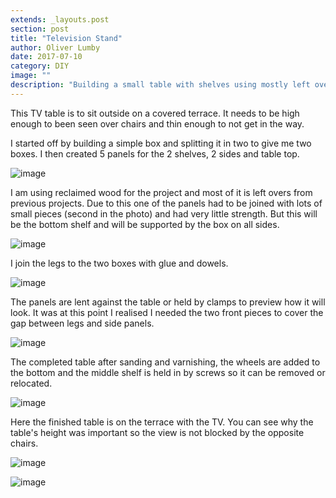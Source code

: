 ```yaml
---
extends: _layouts.post
section: post
title: "Television Stand"
author: Oliver Lumby
date: 2017-07-10
category: DIY
image: ""
description: "Building a small table with shelves using mostly left over cut offs for a television to go outside on a terrace."
---
```


This TV table is to sit outside on a covered terrace. It needs to be high enough to been seen over chairs and thin enough to not get in the way.

I started off by building a simple box and splitting it in two to give me two boxes. I then created 5 panels for the 2 shelves, 2 sides and table top.

![image](/images/tv-stand/IMG_0570.jpg "image")

I am using reclaimed wood for the project and most of it is left overs from previous projects. Due to this one of the panels had to be joined with lots of small pieces (second in the photo) and had very little strength. But this will be the bottom shelf and will be supported by the box on all sides.

![image](/images/tv-stand/IMG_0571.jpg "image")

I join the legs to the two boxes with glue and dowels.

![image](/images/tv-stand/IMG_0573.jpg "image")

The panels are lent against the table or held by clamps to preview how it will look. It was at this point I realised I needed the two front pieces to cover the gap between legs and side panels.

![image](/images/tv-stand/IMG_0576.jpg "image")

The completed table after sanding and varnishing, the wheels are added to the bottom and the middle shelf is held in by screws so it can be removed or relocated.

![image](/images/tv-stand/IMG_0614.jpg "image")

Here the finished table is on the terrace with the TV. You can see why the table's height was important so the view is not blocked by the opposite chairs.

![image](/images/tv-stand/IMG_0895.jpg "image")

![image](/images/tv-stand/IMG_0897.jpg "image")
